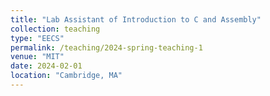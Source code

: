 ```yaml
---
title: "Lab Assistant of Introduction to C and Assembly"
collection: teaching
type: "EECS"
permalink: /teaching/2024-spring-teaching-1
venue: "MIT"
date: 2024-02-01
location: "Cambridge, MA"
---
```

